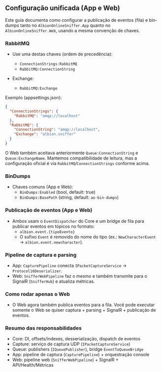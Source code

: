 ## Configuração unificada (App e Web)

Este guia documenta como configurar a publicação de eventos (fila) e bin-dumps tanto no `AlbionOnlineSniffer.App` quanto no `AlbionOnlineSniffer.Web`, usando a mesma convenção de chaves.

### RabbitMQ

- Use uma destas chaves (ordem de precedência):
  - `ConnectionStrings:RabbitMQ`
  - `RabbitMQ:ConnectionString`

- Exchange:
  - `RabbitMQ:Exchange`

Exemplo (appsettings.json):

```json
{
  "ConnectionStrings": {
    "RabbitMQ": "amqp://localhost"
  },
  "RabbitMQ": {
    "ConnectionString": "amqp://localhost",
    "Exchange": "albion.sniffer"
  }
}
```

O Web também aceitava anteriormente `Queue:ConnectionString` e `Queue:ExchangeName`. Mantemos compatibilidade de leitura, mas a configuração oficial é via `RabbitMQ`/`ConnectionStrings` conforme acima.

### BinDumps

- Chaves comuns (App e Web):
  - `BinDumps:Enabled` (bool, default: true)
  - `BinDumps:BasePath` (string, default: `ao-bin-dumps`)

### Publicação de eventos (App e Web)

- Ambos usam o `EventDispatcher` do Core e um bridge de fila para publicar eventos em tópicos no formato:
  - `albion.event.{tipoEvento}`
  - O sufixo `Event` é removido do nome do tipo (ex.: `NewCharacterEvent` → `albion.event.newcharacter`).

### Pipeline de captura e parsing

- App: `CapturePipeline` conecta `IPacketCaptureService` → `Protocol16Deserializer`.
- Web: `SnifferWebPipeline` faz o mesmo e também transmite para o SignalR (`SnifferHub`) e atualiza métricas.

### Como rodar apenas o Web

- O Web agora também publica eventos para a fila. Você pode executar somente o Web se quiser captura + parsing + SignalR + publicação de eventos.

### Resumo das responsabilidades

- Core: DI, offsets/indexes, desserialização, dispatch de eventos
- Capture: serviço de captura UDP (`IPacketCaptureService`)
- Queue: publishers (`IQueuePublisher`), bridge `EventToQueueBridge`
- App: pipeline de captura (`CapturePipeline`) + orquestração console
- Web: pipeline web (`SnifferWebPipeline`) + SignalR + API/Health/Métricas


